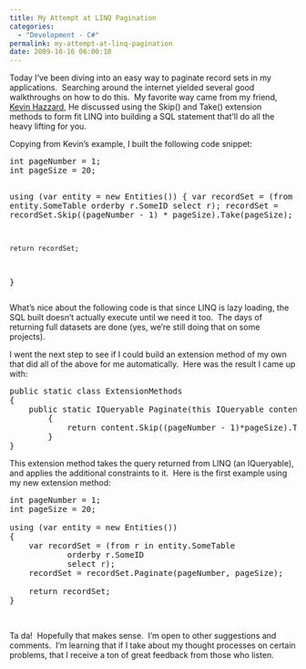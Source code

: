 ```yaml
---
title: My Attempt at LINQ Pagination
categories:
  - "Development - C#"
permalink: my-attempt-at-linq-pagination
date: 2009-10-16 06:00:10
---
```


<p>Today I’ve been diving into an easy way to paginate record sets in my applications.&#160; Searching around the internet yielded several good walkthroughs on how to do this.&#160; My favorite way came from my friend, <a href="http://www.gotnet.biz/Blog/post/Efficient-Paging-in-SQL-Server-via-LINQ.aspx">Kevin Hazzard</a>, He discussed using the Skip() and Take() extension methods to form fit LINQ into building a SQL statement that’ll do all the heavy lifting for you.</p>  <p>Copying from Kevin’s example, I built the following code snippet:</p>  <pre lang="csharp">int pageNumber = 1;
int pageSize = 20;

using (var entity = new Entities())
{
	var recordSet = (from r in entity.SomeTable
			orderby r.SomeID
			select r);
	recordSet = recordSet.Skip((pageNumber - 1) * pageSize).Take(pageSize);

	return recordSet;
}</pre>

<p>What’s nice about the following code is that since LINQ is lazy loading, the SQL built doesn’t actually execute until we need it too.&#160; The days of returning full datasets are done (yes, we’re still doing that on some projects).&#160; </p>

<p>I went the next step to see if I could build an extension method of my own that did all of the above for me automatically.&#160; Here was the result I came up with:</p>

<pre lang="csharp">public static class ExtensionMethods
{
	public static IQueryable<t> Paginate<t>(this IQueryable<t> content, int pageNumber, int pageSize)
        {
            return content.Skip((pageNumber - 1)*pageSize).Take(pageSize);
        }
}</pre>

<p>This extension method takes the query returned from LINQ (an IQueryable), and applies the additional constraints to it.&#160; Here is the first example using my new extension method:</p>

<pre lang="csharp">int pageNumber = 1;
int pageSize = 20;

using (var entity = new Entities())
{
	var recordSet = (from r in entity.SomeTable
			orderby r.SomeID
			select r);
	recordSet = recordSet.Paginate(pageNumber, pageSize);

	return recordSet;
}</pre>

<p>&#160;</p>

<p>Ta da!&#160; Hopefully that makes sense.&#160; I’m open to other suggestions and comments.&#160; I’m learning that if I take about my thought processes on certain problems, that I receive a ton of great feedback from those who listen.</p>
